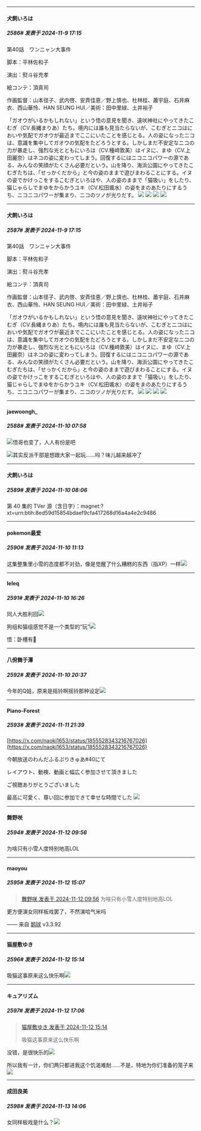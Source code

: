 ﻿
*****

####  犬飼いろは  
##### 2586#       发表于 2024-11-9 17:15

第40話　ワンニャン大事件

脚本：平林佐和子

演出：熨斗谷充孝

絵コンテ：頂真司

作画監督：山本径子、武内啓、安斉佳恵／野上慎也、杜林桂、蕭宇庭、石井麻衣、西山華怜、HAN SEUNG HUI／美術：田中里緑、土井裕子

「ガオウがいるかもしれない」という悟の意見を聞き、遠吠神社にやってきたこむぎ（CV.長縄まりあ）たち。境内には誰も見当たらないが、こむぎとニコはにおいや気配でガオウが最近までここにいたことを感じとる。人の姿になったニコは、意識を集中してガオウの気配をたどろうとする。しかしまだ不安定なニコの力が暴走し、強烈な光とともにいろは（CV.種﨑敦美）はイヌに、まゆ（CV.上田麗奈）はネコの姿に変わってしまう。回復するにはニコニコパワーの源である、みんなの笑顔がたくさん必要だという。山を降り、海浜公園にやってきたこむぎたちは、「せっかくだから」と今の姿のままで遊びまわることにする。イヌの姿でかけっこをするこむぎといろはや、人の姿のままで「猫吸い」をしたり、猫じゃらしでまゆをからかうユキ（CV.松田颯水）の姿をまのあたりにするうち、ニコニコパワーが集まり、ニコのツノが光りだす。
<img src="https://files.catbox.moe/ovpkwa.jpg" referrerpolicy="no-referrer">
<img src="https://files.catbox.moe/ao1lp5.jpg" referrerpolicy="no-referrer">
<img src="https://files.catbox.moe/ybssh8.jpg" referrerpolicy="no-referrer">
<img src="https://files.catbox.moe/sw3p9n.jpg" referrerpolicy="no-referrer">


*****

####  犬飼いろは  
##### 2587#       发表于 2024-11-9 17:15

第40話　ワンニャン大事件

脚本：平林佐和子

演出：熨斗谷充孝

絵コンテ：頂真司

作画監督：山本径子、武内啓、安斉佳恵／野上慎也、杜林桂、蕭宇庭、石井麻衣、西山華怜、HAN SEUNG HUI／美術：田中里緑、土井裕子

「ガオウがいるかもしれない」という悟の意見を聞き、遠吠神社にやってきたこむぎ（CV.長縄まりあ）たち。境内には誰も見当たらないが、こむぎとニコはにおいや気配でガオウが最近までここにいたことを感じとる。人の姿になったニコは、意識を集中してガオウの気配をたどろうとする。しかしまだ不安定なニコの力が暴走し、強烈な光とともにいろは（CV.種﨑敦美）はイヌに、まゆ（CV.上田麗奈）はネコの姿に変わってしまう。回復するにはニコニコパワーの源である、みんなの笑顔がたくさん必要だという。山を降り、海浜公園にやってきたこむぎたちは、「せっかくだから」と今の姿のままで遊びまわることにする。イヌの姿でかけっこをするこむぎといろはや、人の姿のままで「猫吸い」をしたり、猫じゃらしでまゆをからかうユキ（CV.松田颯水）の姿をまのあたりにするうち、ニコニコパワーが集まり、ニコのツノが光りだす。
<img src="https://files.catbox.moe/ovpkwa.jpg" referrerpolicy="no-referrer">
<img src="https://files.catbox.moe/ao1lp5.jpg" referrerpolicy="no-referrer">
<img src="https://files.catbox.moe/ybssh8.jpg" referrerpolicy="no-referrer">
<img src="https://files.catbox.moe/sw3p9n.jpg" referrerpolicy="no-referrer">

*****

####  jaewoongh_  
##### 2588#       发表于 2024-11-10 07:58

<img src="https://static.saraba1st.com/image/smiley/face2017/067.png" referrerpolicy="no-referrer">悟哥也变了，人人有份是吧

<img src="https://static.saraba1st.com/image/smiley/face2017/095.png" referrerpolicy="no-referrer">其实反派干部是想跟大家一起玩……吗？味儿越来越冲了


*****

####  犬飼いろは  
##### 2589#       发表于 2024-11-10 08:06

第 40 集的 TVer 源（含日字）：magnet:?xt=urn:btih:8ed59d15854bdaef9cfa417268d16a4a4e2c9486

*****

####  pokemon最爱  
##### 2590#       发表于 2024-11-10 11:13

这集整集里小雪的态度都不对劲，像是觉醒了什么糟糕的东西（指XP）一样<img src="https://static.saraba1st.com/image/smiley/face2017/067.png" referrerpolicy="no-referrer">


*****

####  leleq  
##### 2591#       发表于 2024-11-10 16:26

同人大胜利回<img src="https://static.saraba1st.com/image/smiley/face2017/066.png" referrerpolicy="no-referrer">

狗组和猫组感觉不是一个类型的“玩”<img src="https://static.saraba1st.com/image/smiley/face2017/053.png" referrerpolicy="no-referrer">

悟：卧槽有🐂

*****

####  八佾舞于潭  
##### 2592#       发表于 2024-11-10 20:37

今年的Q娃，原来是摇铃啊摇铃那种设定<img src="https://static.saraba1st.com/image/smiley/face2017/091.png" referrerpolicy="no-referrer">


*****

####  Piano-Forest  
##### 2593#       发表于 2024-11-11 21:39

[https://x.com/naoki1653/status/1855528343216767026](https://x.com/naoki1653/status/1855528343216767026)

今朝放送のわんだふるぷりきゅあ#40にて

レイアウト、動検、動画と幅広く参加させて頂きました

ご視聴ありがとうございました

最高に可愛く、尊い回に参加できて幸せな時間でした
<img src="https://p.sda1.dev/20/d02432068ecad6accd08a6d37c16ef03/20241111_213904.jpg" referrerpolicy="no-referrer">

*****

####  舞野咲  
##### 2594#       发表于 2024-11-12 09:56

为啥只有小雪人度特别地高LOL


*****

####  maoyou  
##### 2595#       发表于 2024-11-12 15:07

<blockquote><a href="httphttps://bbs.saraba1st.com/2b/forum.php?mod=redirect&amp;goto=findpost&amp;pid=66676960&amp;ptid=2162354" target="_blank">舞野咲 发表于 2024-11-12 09:56</a>
为啥只有小雪人度特别地高LOL</blockquote>
更方便演女同样板戏罢了，不然演哈气米吗

—— 来自 [鹅球](https://www.pgyer.com/GcUxKd4w) v3.3.92

*****

####  猫屋敷ゆき  
##### 2596#       发表于 2024-11-12 15:14

吸猫这事原来这么快乐啊<img src="https://static.saraba1st.com/image/smiley/animal2017/008.png" referrerpolicy="no-referrer">


*****

####  キュアリズム  
##### 2597#       发表于 2024-11-12 17:06

<blockquote><a href="httphttps://bbs.saraba1st.com/2b/forum.php?mod=redirect&amp;goto=findpost&amp;pid=66679635&amp;ptid=2162354" target="_blank">猫屋敷ゆき 发表于 2024-11-12 15:14</a>

吸猫这事原来这么快乐啊</blockquote>
没错，是很快乐的<img src="https://static.saraba1st.com/image/smiley/face/86.gif" referrerpolicy="no-referrer">

所以我有一计，你们两只都进我这个饥渴难耐……不是，特地为你们准备的笼子来<img src="https://static.saraba1st.com/image/smiley/face/129.gif" referrerpolicy="no-referrer">

*****

####  成田良美  
##### 2598#       发表于 2024-11-13 14:06

女同样板戏是什么？<img src="https://static.saraba1st.com/image/smiley/face2017/069.png" referrerpolicy="no-referrer">


